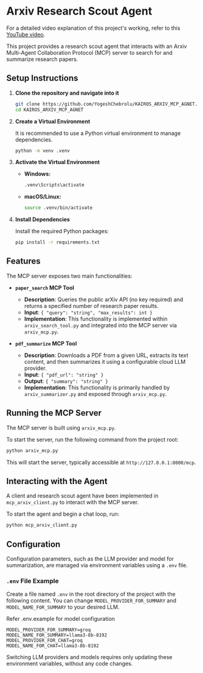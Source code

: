 # Arxiv Research Scout Agent

For a detailed video explanation of this project's working, refer to this [YouTube video](https://www.youtube.com/watch?v=zicnpvLNEw8).

This project provides a research scout agent that interacts with an Arxiv Multi-Agent Collaboration Protocol (MCP) server to search for and summarize research papers.

## Setup Instructions

1.  **Clone the repository and navigate into it**

    ```bash
    git clone https://github.com/YogeshChebrolu/KAIROS_ARXIV_MCP_AGNET.git
    cd KAIROS_ARXIV_MCP_AGNET
    ```

2.  **Create a Virtual Environment**

    It is recommended to use a Python virtual environment to manage dependencies.

    ```bash
    python -m venv .venv
    ```

3.  **Activate the Virtual Environment**

    -   **Windows:**

        ```bash
        .venv\Scripts\activate
        ```

    -   **macOS/Linux:**

        ```bash
        source .venv/bin/activate
        ```

4.  **Install Dependencies**

    Install the required Python packages:

    ```bash
    pip install -r requirements.txt
    ```

## Features

The MCP server exposes two main functionalities:

-   **`paper_search` MCP Tool**
    -   **Description**: Queries the public arXiv API (no key required) and returns a specified number of research paper results.
    -   **Input**: `{ "query": "string", "max_results": int }`
    -   **Implementation**: This functionality is implemented within `arxiv_search_tool.py` and integrated into the MCP server via `arxiv_mcp.py`.

-   **`pdf_summarize` MCP Tool**
    -   **Description**: Downloads a PDF from a given URL, extracts its text content, and then summarizes it using a configurable cloud LLM provider.
    -   **Input**: `{ "pdf_url": "string" }`
    -   **Output**: `{ "summary": "string" }`
    -   **Implementation**: This functionality is primarily handled by `arxiv_summarizer.py` and exposed through `arxiv_mcp.py`.

## Running the MCP Server

The MCP server is built using `arxiv_mcp.py`.

To start the server, run the following command from the project root:

```bash
python arxiv_mcp.py
```

This will start the server, typically accessible at `http://127.0.0.1:8000/mcp`.

## Interacting with the Agent

A client and research scout agent have been implemented in `mcp_arxiv_client.py` to interact with the MCP server.

To start the agent and begin a chat loop, run:

```bash
python mcp_arxiv_client.py
```

## Configuration

Configuration parameters, such as the LLM provider and model for summarization, are managed via environment variables using a `.env` file.

### `.env` File Example

Create a file named `.env` in the root directory of the project with the following content. You can change `MODEL_PROVIDER_FOR_SUMMARY` and `MODEL_NAME_FOR_SUMMARY` to your desired LLM.

Refer .env.example for model configuration

```
MODEL_PROVIDER_FOR_SUMMARY=groq
MODEL_NAME_FOR_SUMMARY=llama3-8b-8192
MODEL_PROVIDER_FOR_CHAT=groq
MODEL_NAME_FOR_CHAT=llama3-8b-8192
```

Switching LLM providers and models requires only updating these environment variables, without any code changes.
